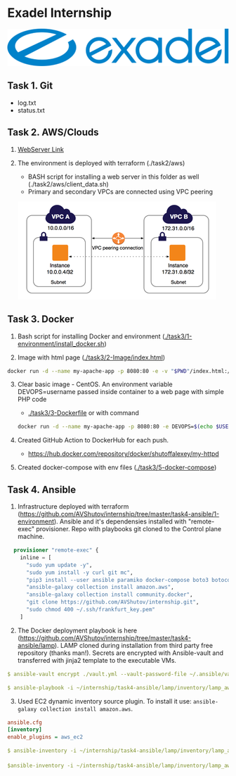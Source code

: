 # Exadel Internship

![image info](./exadel_logo.svg)

## Task 1. Git

* log.txt
* status.txt

## Task 2. AWS/Clouds

1. [WebServer Link](http://ec2-3-120-189-89.eu-central-1.compute.amazonaws.com/ "AWS Intership Example page")
2. The environment is deployed with terraform (./task2/aws)
    * BASH script for installing a web server in this folder as well (./task2/aws/client_data.sh)
    * Primary and secondary VPCs are connected using VPC peering

    ![image info](./peering-intro-diagram.png)

## Task 3. Docker

1. Bash script for installing Docker and environment ([./task3/1-environment/install_docker.sh](https://github.com/AVShutov/internship/blob/master/task3/1-environment/install_docker.sh))

2. Image with html page ([./task3/2-Image/index.html](https://github.com/AVShutov/internship/blob/master/task3/2-Image/index.html))

```bash
docker run -d --name my-apache-app -p 8080:80 -e -v "$PWD"/index.html:/usr/local/apache2/htdocs/index.html httpd:2.4
```

3. Clear basic image - CentOS. An environment variable DEVOPS=username passed inside container to a web page with simple PHP code
    * [./task3/3-Dockerfile](https://github.com/AVShutov/internship/tree/master/task3/3-Dockerfile) or with command&nbsp;

    ```bash
    docker run -d --name my-apache-app -p 8080:80 -e DEVOPS=$(echo $USER) -v "$PWD"/index.html:/usr/local/apache2/htdocs/index.html httpd:2.4
    ```

4. Created GitHub Action to DockerHub for each push.
    * https://hub.docker.com/repository/docker/shutoffalexey/my-httpd
5. Created docker-compose with env files ([./task3/5-docker-compose](https://github.com/AVShutov/internship/tree/master/task3/5-docker-compose))
## Task 4. Ansible

1. Infrastructure deployed with terraform (https://github.com/AVShutov/internship/tree/master/task4-ansible/1-environment). Ansible and it's dependensies installed with "remote-exec" provisioner. Repo with playbooks git cloned to the Control plane machine.

```terraform
  provisioner "remote-exec" {
    inline = [
      "sudo yum update -y",
      "sudo yum install -y curl git mc",
      "pip3 install --user ansible paramiko docker-compose boto3 botocore",
      "ansible-galaxy collection install amazon.aws",
      "ansible-galaxy collection install community.docker",
      "git clone https://github.com/AVShutov/internship.git",
      "sudo chmod 400 ~/.ssh/frankfurt_key.pem"
    ]
```

2. The Docker deployment playbook is here (https://github.com/AVShutov/internship/tree/master/task4-ansible/lamp). LAMP cloned during installation from third party free repository (thanks man!). Secrets are encrypted with Ansible-vault and transferred with jinja2 template to the executable VMs.

```yaml
$ ansible-vault encrypt ./vault.yml --vault-password-file ~/.ansible/vault.txt
```

```yaml
$ ansible-playbook -i ~/internship/task4-ansible/lamp/inventory/lamp_aws_ec2.yml lamp_install.yml --vault-password-file "~/.ansible/vault.txt" -vv
```

3. Used EC2 dynamic inventory source plugin. To install it use: ```ansible-galaxy collection install amazon.aws```.

```ini
ansible.cfg
[inventory]
enable_plugins = aws_ec2
```

```yaml
$ ansible-inventory -i ~/internship/task4-ansible/lamp/inventory/lamp_aws_ec2.yml --graph

$ansible-inventory -i ~/internship/task4-ansible/lamp/inventory/lamp_aws_ec2.yml --list
```
